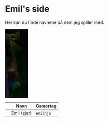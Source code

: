 # Emil's side

Her kan du finde navnene på dem jeg spiller med.

<img src="tree.png" align="top" valign="left" width="15%">

|       | Navn        | Gamertag |
|-------|-------------|----------|
|       | Emil (ejer) | `emilhjo`|

